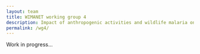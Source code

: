 ```yaml
---
layout: team
title: WIMANET working group 4
description: Impact of anthropogenic activities and wildlife malaria on host haematology
permalink: /wg4/
---
```


Work in progress...
